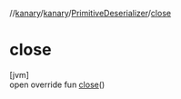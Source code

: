 //[kanary](../../../index.md)/[kanary](../index.md)/[PrimitiveDeserializer](index.md)/[close](close.md)

# close

[jvm]\
open override fun [close](close.md)()
